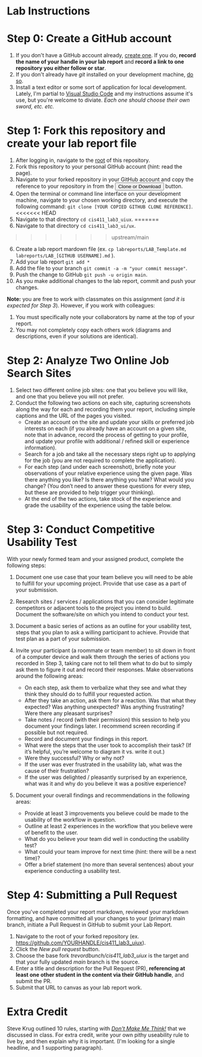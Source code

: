 # Lab Instructions

# Step 0: Create a GitHub account
1. If you don't have a GitHub account already, [create one](https://github.com/join). If you do, **record the name of your handle in your lab report** and **record a link to one repository you either follow or star**.
2. If you don't already have _git_ installed on your development machine, [do so](https://git-scm.com/downloads).
3. Install a text editor or some sort of application for local development. Lately, I'm partial to [Visual Studio Code](https://code.visualstudio.com/) and my instructions assume it's use, but you're welcome to diviate. _Each one should choose their own sword, etc. etc._

# Step 1: Fork this repository and create your lab report file
1. After logging in, navigate to the [root](https://github.com/trevordbunch/cis411_lab3_uiux) of this repository.
2. Fork this repository to your personal GitHub account (hint: read the page).
3. Navigate to your forked repository in your GitHub account and copy the reference to your repository in from the <button class="btn btn-sm btn-primary">Clone or Download</button> button.
4. Open the terminal or command line interface on your development machine, navigate to your chosen working directory, and execute the following command: ```git clone [YOUR COPIED GITHUB CLONE REFERENCE]```.
<<<<<<< HEAD
5. Navigate to that directory ```cd cis411_lab3_uiux```.
=======
5. Navigate to that directory ```cd cis411_lab3_ui/ux```.
>>>>>>> upstream/main
6. Create a lab report mardown file (ex. ```cp labreports/LAB_Template.md labreports/LAB_[GITHUB USERNAME].md``` ).
7. Add your lab report ```git add *```
8. Add the file to your branch ```git commit -a -m "your commit message"```.
9. Push the change to GitHub ```git push -u origin main```.
10. As you make additional changes to the lab report, commit and push your changes.

**Note:** you are free to work with classmates on this assignment (*and it is expected for Step 3*).  However, if you work with colleagues:

1. You must specifically note your collaborators by name at the top of your report.
2. You may not completely copy each others work (diagrams and descriptions, even if your solutions are identical).

# Step 2: Analyze Two Online Job Search Sites
1. Select two different online job sites: one that you believe you will like, and one that you believe you will not prefer.  
1. Conduct the following two actions on each site, capturing screenshots along the way for each and recording them your report, including simple captions and the URL of the pages you visited.
   - Create an account on the site and update your skills or preferred job interests on each (if you already have an account on a given site, note that in advance, record the process of getting to your profile, and update your profile with additional / refined skill or experience information).  
   - Search for a job and take all the necessary steps right up to applying for the job (you are not required to complete the application).    
   - For each step (and under each screenshot), briefly note your observations of your relative experience using the given page. Was there anything you like? Is there anything you hate? What would you change? (You don’t need to answer these questions for every step, but these are provided to help trigger your thinking).  
   - At the end of the two actions, take stock of the experience and grade the usability of the experience using the table below.

# Step 3: Conduct Competitive Usability Test
With your newly formed team and your assigned product, complete the following steps:
1. Document one use case that your team believe you will need to be able to fulfill for your upcoming project. Provide that use case as a part of your submission.
2. Research sites / services / applications that you can consider legitimate competitors or adjacent tools to the project you intend to build. Document the software/site on which you intend to conduct your test.
3. Document a basic series of actions as an outline for your usability test, steps that you plan to ask a willing participant to achieve. Provide that test plan as a part of your submission.
4. Invite your participant (a roommate or team member) to sit down in front of a computer device and walk them through the series of actions you recorded in Step 3, taking care not to tell them what to do but to simply ask them to figure it out and record their responses.  Make observations around the following areas:
   - On each step, ask them to verbalize what they see and what they think they should do to fulfill your requested action.
   - After they take an action, ask them for a reaction. Was that what they expected? Was anything unexpected? Was anything frustrating? Were there any pleasant surprises?
   - Take notes / record (with their permission) this session to help you document your findings later. I recommend screen recording if possible but not required.
   - Record and document your findings in this report.
   - What were the steps that the user took to accomplish their task? (If it’s helpful, you’re welcome to diagram it vs. write it out.)
   - Were they successful? Why or why not?
   - If the user was ever frustrated in the usability lab, what was the cause of their frustration?
   - If the user was delighted / pleasantly surprised by an experience, what was it and why do you believe it was a positive experience?

5. Document your overall findings and recommendations in the following areas:
   - Provide at least 3 improvements you believe could be made to the usability of the workflow in question.
   - Outline at least 2 experiences in the workflow that you believe were of benefit to the user.
   - What do you believe your team did well in conducting the usability test?
   - What could your team improve for next time (hint: there will be a next time)?
   - Offer a brief statement (no more than several sentences) about your experience conducting a usability test.

# Step 4: Submitting a Pull Request
Once you've completed your report markdown, reviewed your markdown formatting, and have committed all your changes to your (primary) main branch, initiate a Pull Request in GitHub to submit your Lab Report.
1. Navigate to the root of your forked repository (ex. https://github.com/YOURHANDLE/cis411_lab3_uiux).
2. Click the _New pull request_ button.
3. Choose the base fork _trevordbunch/cis411_lab3_uiux_ is the target and that your fully updated _main_ branch is the source.
4. Enter a title and description for the Pull Request (PR), **referencing at least one other student in the content via their GitHub handle**, and submit the PR.
5. Submit that URL to canvas as your lab report work.

# Extra Credit
Steve Krug outlined 10 rules, starting with [*Don't Make Me Think!*](https://www.amazon.com/Dont-Make-Me-Think-Usability/dp/0321344758) that we discussed in class.  For extra credit, write your own pithy useability rule to live by, and then explain why it is important.  (I'm looking for a single headline, and 1 supporting paragraph).